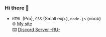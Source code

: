 ### Hi there 👋

- `HTML` (Pro), `CSS` (Small exp.), `node.js` (noob)
<br>🌐 [My site](https://m4r5ha11.com) 
<br>⌨️ [Discord Server -RU-](https://discord.gg/N54YxdtfTN)


